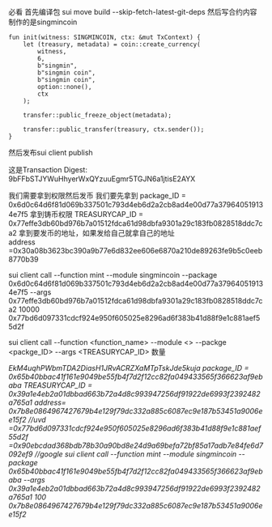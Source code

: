必看
首先编译包 sui move build --skip-fetch-latest-git-deps
然后写合约内容
制作的是singmincoin

    fun init(witness: SINGMINCOIN, ctx: &mut TxContext) {
        let (treasury, metadata) = coin::create_currency(
            witness,
            6,
            b"singmin",
            b"singmin coin",
            b"singmin coin",
            option::none(),
            ctx
        );
 
        transfer::public_freeze_object(metadata);
 
        transfer::public_transfer(treasury, ctx.sender());
    }

然后发布sui client publish 

这是Transaction Digest: 9bFFbSTJYWuHhyerWxQYzuuEgmr5TGJN6a1jtisE2AYX





我们需要拿到权限然后发币
我们要先拿到
package_ID = 0x6d0c64d6f81d069b337501c793d4eb6d2a2cb8ad4e00d77a379640519134e7f5
拿到铸币权限
TREASURYCAP_ID = 0x77effe3db60bd976b7a01512fdca61d98dbfa9301a29c183fb0828518ddc7ca2
拿到要发币的地址，如果发给自己就拿自己的地址  
address =0x30a08b3623bc390a9b77e6d832ee606e6870a210de89263fe9b5c0eeb8770b39

sui client call --function mint --module singmincoin --package 0x6d0c64d6f81d069b337501c793d4eb6d2a2cb8ad4e00d77a379640519134e7f5 --args 0x77effe3db60bd976b7a01512fdca61d98dbfa9301a29c183fb0828518ddc7ca2 10000 0x77bd6d097331cdcf924e950f605025e8296ad6f383b41d88f9e1c881aef55d2f

sui client call --function <function_name> --module <> --packge <packge_ID> --args <TREASURYCAP_ID> 数量 <address>


<!-- 主网部分 -->
EkM4uqhPWbmTDA2DiasH1JRvACRZXaMTpTskJde5kuja
package_ID = 0x65b40bbac41f161e9049be55fb4f7d2f12cc82fa049433565f366623af9ebaba
TREASURYCAP_ID = 0x39a1e4eb2a01dbbad663b72a4d8c993947256df91922de6993f2392482a765a1
address= 0x7b8e0864967427679b4e129f79dc332a885c6087ec9e187b53451a9006ee15f2 //uvd
       =0x77bd6d097331cdcf924e950f605025e8296ad6f383b41d88f9e1c881aef55d2f 
       =0x90ebcdad368bdb78b30a90bd8e24d9a69befa72bf85a17adb7e84fe6d7092ef9    //google
sui client call --function mint --module singmincoin --package 0x65b40bbac41f161e9049be55fb4f7d2f12cc82fa049433565f366623af9ebaba --args 0x39a1e4eb2a01dbbad663b72a4d8c993947256df91922de6993f2392482a765a1 100 0x7b8e0864967427679b4e129f79dc332a885c6087ec9e187b53451a9006ee15f2

<!-- 给UVD转账的 D5aGLmUJK5ZrvsbTr39ern2Rw78yYiPAUQXuuf8GpwUD -->
<!-- 给singmingoogle的 -->